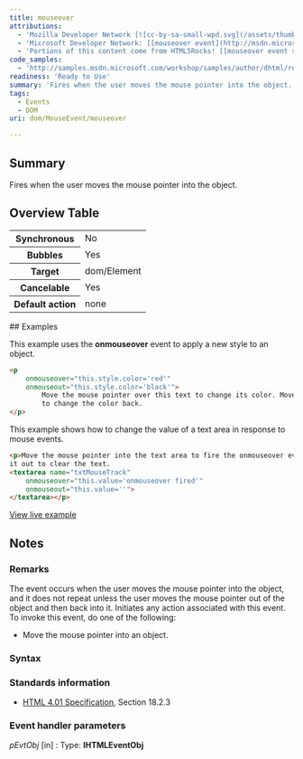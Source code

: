 ```yaml
---
title: mouseover
attributions:
  - 'Mozilla Developer Network [![cc-by-sa-small-wpd.svg](/assets/thumb/8/8c/cc-by-sa-small-wpd.svg/120px-cc-by-sa-small-wpd.svg.png)](http://creativecommons.org/licenses/by-sa/3.0/us/): [[mouseover event](https://developer.mozilla.org/en-US/docs/Web/Events/mouseover) Article]'
  - 'Microsoft Developer Network: [[mouseover event](http://msdn.microsoft.com/en-us/library/ie/ms536949(v=vs.85).aspx) Article]'
  - 'Portions of this content come from HTML5Rocks! [[mouseover event samples](http://www.html5rocks.com/en/search?q=mouseover+event) article]'
code_samples:
  - 'http://samples.msdn.microsoft.com/workshop/samples/author/dhtml/refs/onmouseoverEX.htm'
readiness: 'Ready to Use'
summary: 'Fires when the user moves the mouse pointer into the object.'
tags:
  - Events
  - DOM
uri: dom/MouseEvent/mouseover

---
```

## <span>Summary</span>

Fires when the user moves the mouse pointer into the object.

## <span>Overview Table</span>

<table class="wikitable">
<tr>
<th>
Synchronous

</th>
<td>
No

</td>
</tr>
<tr>
<th>
Bubbles

</th>
<td>
Yes

</td>
</tr>
<tr>
<th>
Target

</th>
<td>
dom/Element

</td>
</tr>
<tr>
<th>
Cancelable

</th>
<td>
Yes

</td>
</tr>
<tr>
<th>
Default action

</th>
<td>
none

</td>
</tr>
</table>
## <span>Examples</span>

This example uses the **onmouseover** event to apply a new style to an object.

``` html
<p
    onmouseover="this.style.color='red'"
    onmouseout="this.style.color='black'">
        Move the mouse pointer over this text to change its color. Move the pointer off the text
        to change the color back.
</p>
```

This example shows how to change the value of a text area in response to mouse events.

``` html
<p>Move the mouse pointer into the text area to fire the onmouseover event. Move
it out to clear the text.
<textarea name="txtMouseTrack"
    onmouseover="this.value='onmouseover fired'"
    onmouseout="this.value=''">
</textarea></p>
```

[View live example](http://samples.msdn.microsoft.com/workshop/samples/author/dhtml/refs/onmouseoverEX.htm)

## <span>Notes</span>

### <span>Remarks</span>

The event occurs when the user moves the mouse pointer into the object, and it does not repeat unless the user moves the mouse pointer out of the object and then back into it. Initiates any action associated with this event. To invoke this event, do one of the following:

-   Move the mouse pointer into an object.

### <span>Syntax</span>

### <span>Standards information</span>

-   [HTML 4.01 Specification](http://go.microsoft.com/fwlink/p/?linkid=25320), Section 18.2.3

### <span>Event handler parameters</span>

*pEvtObj* [in]
:   Type: ****IHTMLEventObj****
